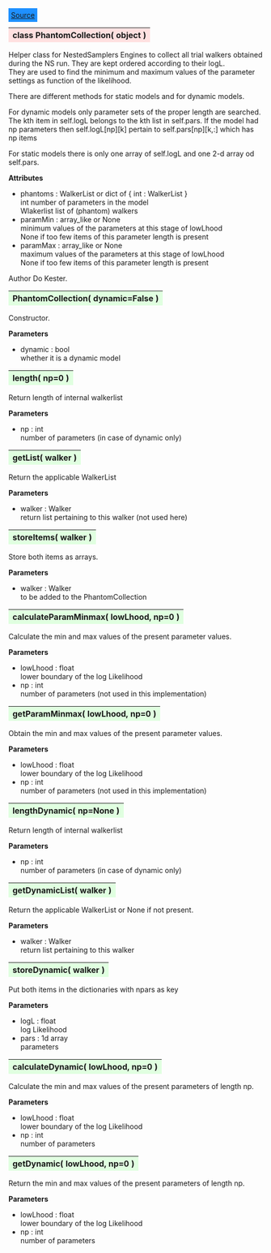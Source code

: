 ---
---

<div class="button">
  <span style="background-color: DodgerBlue; color: White;  border:5px solid DodgerBlue">
<a href=https://github.com/dokester/BayesicFitting/blob/master/BayesicFitting/source/PhantomCollection.py target=_blank>Source</a></span></div>

<a name="PhantomCollection"></a>
<table><thead style="background-color:#FFE0E0; width:100%"><tr><th style="text-align:left">
<strong>class PhantomCollection(</strong> object )
</th></tr></thead></table>
<p>

Helper class for NestedSamplers Engines to collect all trial walkers
obtained during the NS run. They are kept ordered according to their logL.  
They are used to find the minimum and maximum values 
of the parameter settings as function of the likelihood. 

There are different methods for static models and for dynamic models. 

For dynamic models only parameter sets of the proper length are searched.
The kth item in self.logL belongs to the kth list in self.pars.
If the model had np parameters then self.logL[np][k] pertain to 
self.pars[np][k,:] which has np items

For static models there is only one array of self.logL and one 2-d array 
od self.pars.

<b>Attributes</b>

* phantoms  :  WalkerList or dict of { int : WalkerList }<br>
    int         number of parameters in the model<br>
    Wlakerlist  list of (phantom) walkers<br>
* paramMin  :  array_like or None<br>
    minimum values of the parameters at this stage of lowLhood<br>
    None if too few items of this parameter length is present<br>
* paramMax  :  array_like or None<br>
    maximum values of the parameters at this stage of lowLhood<br>
    None if too few items of this parameter length is present<br>


Author       Do Kester.


<a name="PhantomCollection"></a>
<table><thead style="background-color:#E0FFE0; width:100%"><tr><th style="text-align:left">
<strong>PhantomCollection(</strong> dynamic=False )
</th></tr></thead></table>
<p>

Constructor.

<b>Parameters</b>

* dynamic  :  bool<br>
    whether it is a dynamic model

<a name="length"></a>
<table><thead style="background-color:#E0FFE0; width:100%"><tr><th style="text-align:left">
<strong>length(</strong> np=0 ) 
</th></tr></thead></table>
<p>

Return length of internal walkerlist

<b>Parameters</b>

* np  :  int<br>
    number of parameters (in case of dynamic only)

<a name="getList"></a>
<table><thead style="background-color:#E0FFE0; width:100%"><tr><th style="text-align:left">
<strong>getList(</strong> walker ) 
</th></tr></thead></table>
<p>

Return the applicable WalkerList

<b>Parameters</b>

* walker  :  Walker<br>
    return list pertaining to this walker (not used here)

<a name="storeItems"></a>
<table><thead style="background-color:#E0FFE0; width:100%"><tr><th style="text-align:left">
<strong>storeItems(</strong> walker ) 
</th></tr></thead></table>
<p>

Store both items as arrays.

<b>Parameters</b>

* walker  :  Walker<br>
    to be added to the PhantomCollection

<a name="calculateParamMinmax"></a>
<table><thead style="background-color:#E0FFE0; width:100%"><tr><th style="text-align:left">
<strong>calculateParamMinmax(</strong> lowLhood, np=0 )
</th></tr></thead></table>
<p>

Calculate the min and max values of the present parameter values.

<b>Parameters</b>

* lowLhood  :  float<br>
    lower boundary of the log Likelihood<br>
* np  :  int<br>
    number of parameters (not used in this implementation)<br>


<a name="getParamMinmax"></a>
<table><thead style="background-color:#E0FFE0; width:100%"><tr><th style="text-align:left">
<strong>getParamMinmax(</strong> lowLhood, np=0 )
</th></tr></thead></table>
<p>

Obtain the min and max values of the present parameter values.

<b>Parameters</b>

* lowLhood  :  float<br>
    lower boundary of the log Likelihood<br>
* np  :  int<br>
    number of parameters (not used in this implementation)<br>


<a name="lengthDynamic"></a>
<table><thead style="background-color:#E0FFE0; width:100%"><tr><th style="text-align:left">
<strong>lengthDynamic(</strong> np=None ) 
</th></tr></thead></table>
<p>

Return length of internal walkerlist

<b>Parameters</b>

* np  :  int<br>
    number of parameters (in case of dynamic only)

<a name="getDynamicList"></a>
<table><thead style="background-color:#E0FFE0; width:100%"><tr><th style="text-align:left">
<strong>getDynamicList(</strong> walker ) 
</th></tr></thead></table>
<p>

Return the applicable WalkerList or None if not present.

<b>Parameters</b>

* walker  :  Walker<br>
    return list pertaining to this walker

<a name="storeDynamic"></a>
<table><thead style="background-color:#E0FFE0; width:100%"><tr><th style="text-align:left">
<strong>storeDynamic(</strong> walker ) 
</th></tr></thead></table>
<p>

Put both items in the dictionaries with npars as key

<b>Parameters</b>

* logL  :  float<br>
    log Likelihood <br>
* pars  :  1d array<br>
    parameters

<a name="calculateDynamic"></a>
<table><thead style="background-color:#E0FFE0; width:100%"><tr><th style="text-align:left">
<strong>calculateDynamic(</strong> lowLhood, np=0 )
</th></tr></thead></table>
<p>

Calculate the min and max values of the present parameters of length np.

<b>Parameters</b>

* lowLhood  :  float<br>
    lower boundary of the log Likelihood<br>
* np  :  int<br>
    number of parameters<br>


<a name="getDynamic"></a>
<table><thead style="background-color:#E0FFE0; width:100%"><tr><th style="text-align:left">
<strong>getDynamic(</strong> lowLhood, np=0 )
</th></tr></thead></table>
<p>

Return the min and max values of the present parameters of length np.

<b>Parameters</b>

* lowLhood  :  float<br>
    lower boundary of the log Likelihood<br>
* np  :  int<br>
    number of parameters<br>


